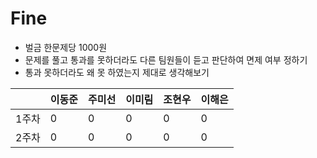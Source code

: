 # Fine

- 벌금 한문제당 1000원
- 문제를 풀고 통과를 못하더라도 다른 팀원들이 듣고 판단하여 면제 여부 정하기
- 통과 못하더라도 왜 못 하였는지 제대로 생각해보기

||이동준|주미선|이미림|조현우|이해은|
|---|---|---|---|---|---|
|1주차|0|0|0|0|0|
|2주차|0|0|0|0|0|